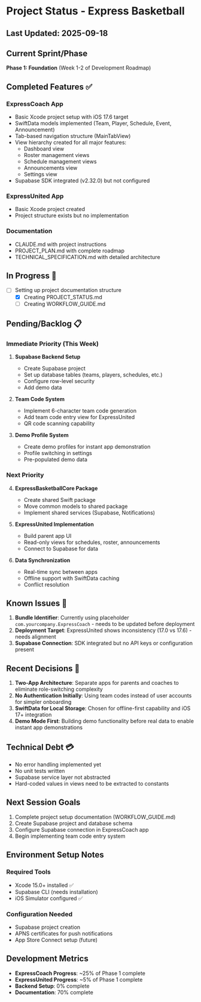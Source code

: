 # Project Status - Express Basketball

## Last Updated: 2025-09-18

## Current Sprint/Phase
**Phase 1: Foundation** (Week 1-2 of Development Roadmap)

## Completed Features ✅

### ExpressCoach App
- Basic Xcode project setup with iOS 17.6 target
- SwiftData models implemented (Team, Player, Schedule, Event, Announcement)
- Tab-based navigation structure (MainTabView)
- View hierarchy created for all major features:
  - Dashboard view
  - Roster management views
  - Schedule management views
  - Announcements view
  - Settings view
- Supabase SDK integrated (v2.32.0) but not configured

### ExpressUnited App
- Basic Xcode project created
- Project structure exists but no implementation

### Documentation
- CLAUDE.md with project instructions
- PROJECT_PLAN.md with complete roadmap
- TECHNICAL_SPECIFICATION.md with detailed architecture

## In Progress 🚧

- [ ] Setting up project documentation structure
  - [x] Creating PROJECT_STATUS.md
  - [ ] Creating WORKFLOW_GUIDE.md

## Pending/Backlog 📋

### Immediate Priority (This Week)
1. **Supabase Backend Setup**
   - Create Supabase project
   - Set up database tables (teams, players, schedules, etc.)
   - Configure row-level security
   - Add demo data

2. **Team Code System**
   - Implement 6-character team code generation
   - Add team code entry view for ExpressUnited
   - QR code scanning capability

3. **Demo Profile System**
   - Create demo profiles for instant app demonstration
   - Profile switching in settings
   - Pre-populated demo data

### Next Priority
4. **ExpressBasketballCore Package**
   - Create shared Swift package
   - Move common models to shared package
   - Implement shared services (Supabase, Notifications)

5. **ExpressUnited Implementation**
   - Build parent app UI
   - Read-only views for schedules, roster, announcements
   - Connect to Supabase for data

6. **Data Synchronization**
   - Real-time sync between apps
   - Offline support with SwiftData caching
   - Conflict resolution

## Known Issues 🐛

1. **Bundle Identifier**: Currently using placeholder `com.yourcompany.ExpressCoach` - needs to be updated before deployment
2. **Deployment Target**: ExpressUnited shows inconsistency (17.0 vs 17.6) - needs alignment
3. **Supabase Connection**: SDK integrated but no API keys or configuration present

## Recent Decisions 📝

1. **Two-App Architecture**: Separate apps for parents and coaches to eliminate role-switching complexity
2. **No Authentication Initially**: Using team codes instead of user accounts for simpler onboarding
3. **SwiftData for Local Storage**: Chosen for offline-first capability and iOS 17+ integration
4. **Demo Mode First**: Building demo functionality before real data to enable instant app demonstrations

## Technical Debt 💳

- No error handling implemented yet
- No unit tests written
- Supabase service layer not abstracted
- Hard-coded values in views need to be extracted to constants

## Next Session Goals

1. Complete project setup documentation (WORKFLOW_GUIDE.md)
2. Create Supabase project and database schema
3. Configure Supabase connection in ExpressCoach app
4. Begin implementing team code entry system

## Environment Setup Notes

### Required Tools
- Xcode 15.0+ installed ✅
- Supabase CLI (needs installation)
- iOS Simulator configured ✅

### Configuration Needed
- Supabase project creation
- APNS certificates for push notifications
- App Store Connect setup (future)

## Development Metrics

- **ExpressCoach Progress**: ~25% of Phase 1 complete
- **ExpressUnited Progress**: ~5% of Phase 1 complete
- **Backend Setup**: 0% complete
- **Documentation**: 70% complete